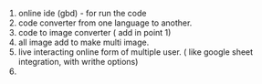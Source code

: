 1. online ide (gbd) - for run the code 
2. code converter from one language to another.
3. code to image converter ( add in point 1)
4. all image add to make multi image.
5. live interacting online form of multiple user. ( like google sheet integration, with writhe options)
6. 